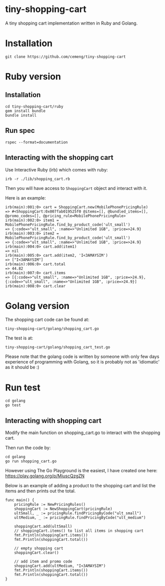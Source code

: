 # tiny-shopping-cart

A tiny shopping cart implementation written in Ruby and Golang.

# Installation

```
git clone https://github.com/cemeng/tiny-shopping-cart
```

# Ruby version

## Installation

```
cd tiny-shopping-cart/ruby
gem install bundle
bundle install
```

## Run spec

```
rspec --format=documentation
```

## Interacting with the shopping cart

Use Interactive Ruby (irb) which comes with ruby:
```
irb -r ./lib/shopping_cart.rb
```

Then you will have access to ```ShoppingCart``` object and interact with it.

Here is an example:
```
irb(main):001:0> cart = ShoppingCart.new(MobilePhonePricingRule)
=> #<ShoppingCart:0x007fab019525f0 @items=[], @bundled_items=[], @promo_codes=[], @pricing_rule=MobilePhonePricingRule>
irb(main):002:0> item1 = MobilePhonePricingRule.find_by_product_code('ult_small')
=> {:code=>"ult_small", :name=>"Unlimited 1GB", :price=>24.9}
irb(main):003:0> item2 = MobilePhonePricingRule.find_by_product_code('ult_small')
=> {:code=>"ult_small", :name=>"Unlimited 1GB", :price=>24.9}
irb(main):004:0> cart.add(item1)
=> nil
irb(main):005:0> cart.add(item2, 'I<3AMAYSIM')
=> ["I<3AMAYSIM"]
irb(main):006:0> cart.total
=> 44.82
irb(main):007:0> cart.items
=> [{:code=>"ult_small", :name=>"Unlimited 1GB", :price=>24.9}, {:code=>"ult_small", :name=>"Unlimited 1GB", :price=>24.9}]
irb(main):008:0> cart.clear
```

# Golang version

The shopping cart code can be found at:
```
tiny-shopping-cart/golang/shopping_cart.go
```

The test is at:
```
tiny-shopping-cart/golang/shopping_cart_test.go
```

Please note that the golang code is written by someone with only few days experience of programming with Golang, so
it is probably not as 'idiomatic' as it should be :)

# Run test

```
cd golang
go test
```

## Interacting with shopping cart

Modify the main function on shopping_cart.go to interact with the shopping cart.

Then run the code by:
```
cd golang
go run shopping_cart.go
```

However using The Go Playground is the easiest, I have created one here: https://play.golang.org/p/MiuscQzgZN

Below is an example of adding a product to the shopping cart and list the items and then prints out the total.
```
func main() {
	pricingRule := NewPricingRules()
	shoppingCart := NewShoppingCart(pricingRule)
	ultSmall, _ := pricingRule.findPricingByCode("ult_small")
	ultMedium, _ := pricingRule.findPricingByCode("ult_medium")

	shoppingCart.add(ultSmall)
	// shoppingCart.items() to list all items in shopping cart
	fmt.Println(shoppingCart.items())
	fmt.Println(shoppingCart.total())

	// empty shopping cart
	shoppingCart.clear()

	// add item and promo code
	shoppingCart.add(ultMedium, "I<3AMAYSIM")
	fmt.Println(shoppingCart.items())
	fmt.Println(shoppingCart.total())
}
```
